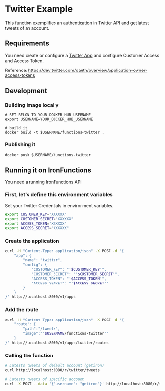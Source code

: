 # Twitter Example

This function exemplifies an authentication in Twitter API and get latest tweets of an account.

## Requirements

You need create or configure a [Twitter App](https://apps.twitter.com/) and configure Customer Access and Access Token.

Reference: https://dev.twitter.com/oauth/overview/application-owner-access-tokens


## Development

### Building image locally

```
# SET BELOW TO YOUR DOCKER HUB USERNAME
export USERNAME=YOUR_DOCKER_HUB_USERNAME

# build it
docker build -t $USERNAME/functions-twitter .
```

### Publishing it

```
docker push $USERNAME/functions-twitter
```

## Running it on IronFunctions

You need a running IronFunctions API

### First, let's define this environment variables

Set your Twitter Credentials in environment variables.

```sh
export CUSTOMER_KEY="XXXXXX"
export CUSTOMER_SECRET="XXXXXX"
export ACCESS_TOKEN="XXXXXX"
export ACCESS_SECRET="XXXXXX"
```

### Create the application
```sh
curl -H "Content-Type: application/json" -X POST -d '{
    "app": { 
        "name": "twitter",
        "config": { 
            "CUSTOMER_KEY": "'$CUSTOMER_KEY'",
            "CUSTOMER_SECRET": "'$CUSTOMER_SECRET'", 
            "ACCESS_TOKEN": "'$ACCESS_TOKEN'",
            "ACCESS_SECRET": "'$ACCESS_SECRET'"
        }
    }
}' http://localhost:8080/v1/apps
```

### Add the route
```sh
curl -H "Content-Type: application/json" -X POST -d '{
    "route": {
        "path":"/tweets",
        "image":"'$USERNAME/functions-twitter'"
    }
}' http://localhost:8080/v1/apps/twitter/routes
```


### Calling the function

```sh
# Latests tweets of default account (getiron)
curl http://localhost:8080/r/twitter/tweets

# Latests tweets of specific account
curl -X POST --data '{"username": "getiron"}' http://localhost:8080/r/twitter/tweets

```